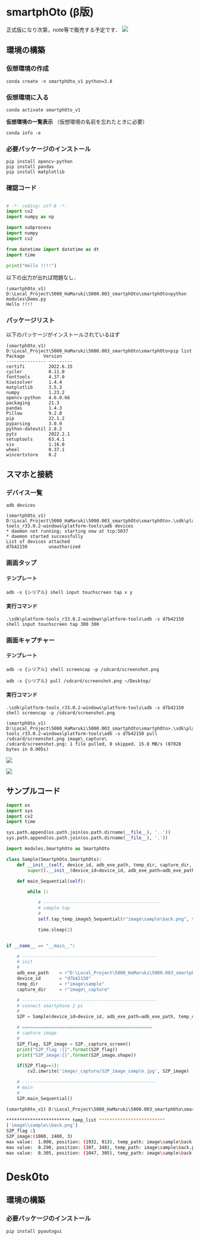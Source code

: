 # smartphOto (β版)


正式版になり次第，note等で販売する予定です．
![](https://github.com/HamaruKi0303/smartphOto/blob/main/doc/structure2.png)



## 環境の構築

### 仮想環境の作成
```
conda create -n smartphOto_v1 python=3.8
```

### 仮想環境に入る
```
conda activate smartphOto_v1
```

**仮想環境の一覧表示**
（仮想環境の名前を忘れたときに必要）
```
conda info -e
```


### 必要パッケージのインストール

```
pip install opencv-python
pip install pandas
pip install matplotlib
```

### 確認コード

```python

# -*- coding: utf-8 -*-
import cv2
import numpy as np

import subprocess
import numpy
import cv2

from datetime import datetime as dt
import time

print("Hello !!!!")

```

以下の出力が出れば問題なし．
```
(smartphOto_v1) D:\Local_Project\5000_HaMaruki\5000.003_smartphOto\smartphOto>python modules\Demo.py
Hello !!!!
```

### パッケージリスト

以下のパッケージがインストールされているはず

```
(smartphOto_v1) D:\Local_Project\5000_HaMaruki\5000.003_smartphOto\smartphOto>pip list
Package       Version
--------------- ---------
certifi         2022.6.15
cycler          0.11.0
fonttools       4.37.0
kiwisolver      1.4.4
matplotlib      3.5.3
numpy           1.23.2
opencv-python   4.6.0.66
packaging       21.3
pandas          1.4.3
Pillow          9.2.0
pip             22.1.2
pyparsing       3.0.9
python-dateutil 2.8.2
pytz            2022.2.1
setuptools      63.4.1
six             1.16.0
wheel           0.37.1
wincertstore    0.2
```



## スマホと接続

### デバイス一覧

```
adb devices
```

```
(smartphOto_v1) D:\Local_Project\5000_HaMaruki\5000.003_smartphOto\smartphOto>.\sdk\platform-tools_r33.0.2-windows\platform-tools\adb devices 
* daemon not running; starting now at tcp:5037
* daemon started successfully
List of devices attached
d7b42150        unauthorized
```

### 画面タップ

#### テンプレート

```
adb -s {シリアル} shell input touchscreen tap x y
```

#### 実行コマンド

```
.\sdk\platform-tools_r33.0.2-windows\platform-tools\adb -s d7b42150 shell input touchscreen tap 300 300
```


### 画面キャプチャー

#### テンプレート

```
adb -s {シリアル} shell screencap -p /sdcard/screenshot.png
```

```
adb -s {シリアル} pull /sdcard/screenshot.png ~/Desktop/
```

#### 実行コマンド

```
.\sdk\platform-tools_r33.0.2-windows\platform-tools\adb -s d7b42150 shell screencap -p /sdcard/screenshot.png
```

```
(smartphOto_v1) D:\Local_Project\5000_HaMaruki\5000.003_smartphOto\smartphOto>.\sdk\platform-tools_r33.0.2-windows\platform-tools\adb -s d7b42150 pull /sdcard/screenshot.png image\_capture\
/sdcard/screenshot.png: 1 file pulled, 0 skipped. 15.8 MB/s (87028 bytes in 0.005s)
```


![](https://i.imgur.com/IJYv4GC.jpg)

![](https://github.com/HamaruKi0303/smartphOto/blob/main/image/_capture/screenshot_demo.png)


## サンプルコード

```python
import os
import sys
import cv2
import time

sys.path.append(os.path.join(os.path.dirname(__file__), '..'))
sys.path.append(os.path.join(os.path.dirname(__file__), '.'))

import modules.SmartphOto as SmartphOto

class Sample(SmartphOto.SmartphOto):
    def __init__(self, device_id, adb_exe_path, temp_dir, capture_dir, search_th):
        super().__init__(device_id=device_id, adb_exe_path=adb_exe_path, temp_dir=temp_dir, capture_dir=capture_dir, search_th=search_th)

    def main_Sequential(self):

        while 1:

            # --------------------------------------------
            # sample tap
            #
            self.tap_temp_image5_Sequential(r"image\sample\back.png", th=0.8)

            time.sleep(2)


if __name__ == "__main__":

    # ---------------------------------------------------
    # init
    #
    adb_exe_path    = r"D:\Local_Project\5000_HaMaruki\5000.003_smartphOto\smartphOto\sdk\platform-tools_r33.0.2-windows\platform-tools\adb.exe"
    device_id       = "d7b42150"
    temp_dir        = r"image\sample"
    capture_dir     = r"image\_capture"

    # ---------------------------------------------------
    # connect smartphone 2 pc
    #
    S2P = Sample(device_id=device_id, adb_exe_path=adb_exe_path, temp_dir=temp_dir, capture_dir=capture_dir, search_th=0.7)

    # =================================================
    # capture image
    #
    S2P_flag, S2P_image = S2P._capture_screen()
    print("S2P_flag :{}".format(S2P_flag))
    print("S2P_image:{}".format(S2P_image.shape))

    if(S2P_flag==1):
        cv2.imwrite('image/_capture/S2P_image_sample.jpg', S2P_image)

    # ---------------------------------------------------
    # main
    #
    S2P.main_Sequential()


```

```bash
(smartphOto_v1) D:\Local_Project\5000_HaMaruki\5000.003_smartphOto\smartphOto>python games\sample.py

************************ temp_list *************************
['image\\sample\\back.png']
S2P_flag :1
S2P_image:(1080, 2400, 3)
max value:  1.000, position: (1932, 913), temp_path: image\sample\back.png
max value:  0.290, position: (307, 348), temp_path: image\sample\back.png
max value:  0.305, position: (1047, 305), temp_path: image\sample\back.png
```


# Desk0to

## 環境の構築

### 必要パッケージのインストール

```
pip install pyautogui
```

